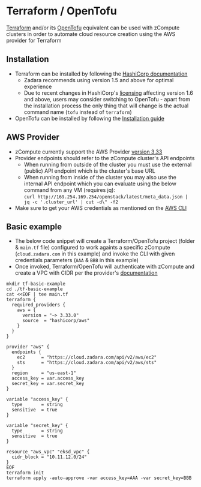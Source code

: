 # Terraform / OpenTofu
[Terraform](https://www.terraform.io/) and/or its [OpenTofu](https://opentofu.org/) equivalent can be used with zCompute clusters in order to automate cloud resource creation using the AWS provider for Terraform  

## Installation
* Terraform can be installed by following the [HashiCorp documentation](https://developer.hashicorp.com/terraform/downloads?product_intent=terraform)
  * Zadara recommends using version 1.5 and above for optimal experience
  * Due to recent changes in HashiCorp's [licensing](https://www.hashicorp.com/blog/hashicorp-adopts-business-source-license) affecting version 1.6 and above, users may consider switching to OpenTofu - apart from the installation process the only thing that will change is the actual command name (`tofu` instead of `terraform`)
* OpenTofu can be installed by following the [Installation guide](https://opentofu.org/docs/intro/install/)

## AWS Provider
* zCompute currently support the AWS Provider [version 3.33](https://registry.terraform.io/providers/hashicorp/aws/3.33.0/docs)
* Provider endpoints should refer to the zCompute cluster's API endpoints
    * When running from outside of the cluster you must use the external (public) API endpoint which is the cluster's base URL
    * When running from inside of the cluster you may also use the internal API endpoint which you can evaluate using the below command from any VM (requires jq): \
      `curl http://169.254.169.254/openstack/latest/meta_data.json | jq -c '.cluster_url' | cut -d\" -f2`
* Make sure to get your AWS credentials as mentioned on the [AWS CLI](./../aws-cli/README.md)

## Basic example
* The below code snippet will create a Terraform/OpenTofu project (folder & `main.tf` file) configured to work againts a specific zCompute (`cloud.zadara.com` in this example) and invoke the CLI with given credentials parameters (`AAA` & `BBB` in this example)
* Once invoked, Terraform/OpenTofu will authenticate with zCompute and create a VPC with CIDR per the provider's [documentation](https://registry.terraform.io/providers/hashicorp/aws/3.33.0/docs/resources/vpc)
```shell
mkdir tf-basic-example
cd ./tf-basic-example
cat <<EOF | tee main.tf
terraform {
  required_providers {
    aws = {
      version = "~> 3.33.0"
      source  = "hashicorp/aws"
    }
  }
}

provider "aws" {
  endpoints {
    ec2      = "https://cloud.zadara.com/api/v2/aws/ec2"
    sts      = "https://cloud.zadara.com/api/v2/aws/sts"
  }
  region     = "us-east-1"
  access_key = var.access_key
  secret_key = var.secret_key
}

variable "access_key" {
  type       = string
  sensitive  = true
}

variable "secret_key" {
  type       = string
  sensitive  = true
}

resource "aws_vpc" "eksd_vpc" {
  cidr_block = "10.11.12.0/24"
}
EOF
terraform init
terraform apply -auto-approve -var access_key=AAA -var secret_key=BBB
```
